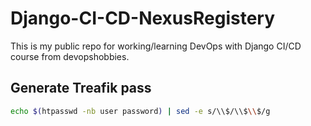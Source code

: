 # Django-CI-CD-NexusRegistery
This is my public repo for working/learning DevOps with Django CI/CD course from devopshobbies.

## Generate Treafik pass
```bash
echo $(htpasswd -nb user password) | sed -e s/\\$/\\$\\$/g
```
